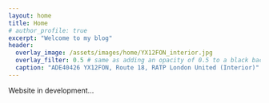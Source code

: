 ```yaml
---
layout: home
title: Home
# author_profile: true
excerpt: "Welcome to my blog"
header:
  overlay_image: /assets/images/home/YX12FON_interior.jpg
  overlay_filter: 0.5 # same as adding an opacity of 0.5 to a black background
  caption: "ADE40426 YX12FON, Route 18, RATP London United (Interior)"
---
```

Website in development...
